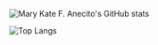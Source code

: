 ![Mary Kate F. Anecito's GitHub stats](https://github-readme-stats.vercel.app/api?username=eisBlume0901&theme=jolly&show_icons=true)

![Top Langs](https://github-readme-stats.vercel.app/api/top-langs/?username=eisBlume0901&theme=jolly&hide_progress=true)
